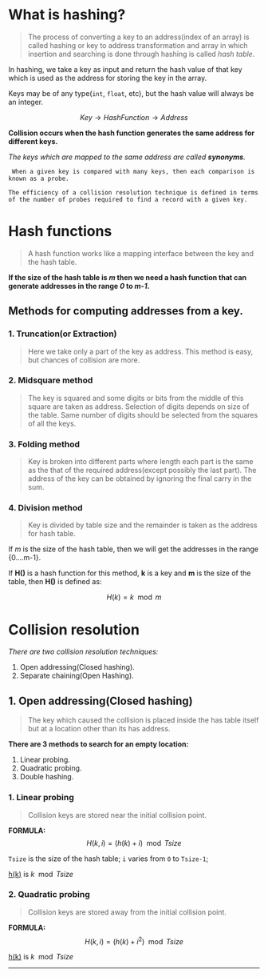 # What is hashing?

> The process of converting a key to an address(index of an array) is called hashing or key to address transformation and array in which insertion and searching is done through hashing is called _hash table_.

In hashing, we take a key as input and return the hash value of that key which is used as the address for storing the key in the array.

Keys may be of any type(`int`, `float`, etc), but the hash value will always be an integer.

$$Key \rightarrow HashFunction \rightarrow Address$$

**Collision occurs when the hash function generates the same address for different keys.**

_The keys which are mapped to the same address are called **synonyms**._

` When a given key is compared with many keys, then each comparison is known as a probe.`

```
The efficiency of a collision resolution technique is defined in terms of the number of probes required to find a record with a given key.
```

# Hash functions

> A hash function works like a mapping interface between the key and the hash table. 

**If the size of the hash table is _m_ then we need a hash function that can generate addresses in the range _0_ to _m-1_.**

## Methods for computing addresses from a key.

### 1. Truncation(or Extraction)
 > Here we take only a part of the key as address.
 > This method is easy, but chances of collision are more.

### 2. Midsquare method
> The key is squared and some digits or bits from the middle of this square are taken as address.
> Selection of digits depends on size of the table.
> Same number of digits should be selected from the squares of all the keys.

### 3. Folding method
> Key is broken into different parts where length each part is the same as the that of the required address(except possibly the last part).
> The address of the key can be obtained by ignoring the final carry in the sum.

### 4. Division method
> Key is divided by table size and the remainder is taken as the address for hash table.

If _m_ is the size of the hash table, then we will get the addresses in the range {0....m-1}.

If **H()** is a hash function for this method, **k** is a key and **m** is the size of the table, then **H()** is defined as:

$$H(k)=k\mod m$$

# Collision resolution

_There are two collision resolution techniques:_
1. Open addressing(Closed hashing).
2. Separate chaining(Open Hashing).

## 1. Open addressing(Closed hashing)
> The key which caused the collision is placed inside the has table itself but at a location other than its has address.

**There are 3 methods to search for an empty location:**

1. Linear probing.
2. Quadratic probing.
3. Double hashing.

### 1. Linear probing
> Collision keys are stored near the initial collision point.


**FORMULA:**
$$H(k, i) = (h(k) + i) \mod Tsize$$

`Tsize` is the size of the hash table; `i` varies from `0` to `Tsize-1`;

[h(k)](https://github.com/C0DER11101/DSA_revisit/blob/master/DSAcpp/Algorithms/Hashing/WhatItIs.md#4-division-method) is $k\mod Tsize$

### 2. Quadratic probing
> Collision keys are stored away from the initial collision point.


**FORMULA:**
$$H(k, i) = (h(k) + i^2) \mod Tsize$$

[h(k)](https://github.com/C0DER11101/DSA_revisit/blob/master/DSAcpp/Algorithms/Hashing/WhatItIs.md#4-division-method) is $k\mod Tsize$

---
